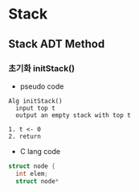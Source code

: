 # Stack
## Stack ADT Method
### 초기화 initStack()
- pseudo code
```
Alg initStack()
  input top t
  output an empty stack with top t

1. t <- 0
2. return
```
- C lang code
```c
struct node {
  int elem;
  struct node* 
